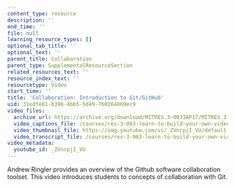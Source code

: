 ```yaml
---
content_type: resource
description: ''
end_time: ''
file: null
learning_resource_types: []
optional_tab_title: ''
optional_text: ''
parent_title: Collaboration
parent_type: SupplementalResourceSection
related_resources_text: ''
resource_index_text: ''
resourcetype: Video
start_time: ''
title: 'Collaboration: Introduction to Git/GitHub'
uid: 31edfe81-b396-4bb5-5d49-760264869ec9
video_files:
  archive_url: https://archive.org/download/MITRES.3-003IAP17/MITRES_3-003IAP17_Class_Activities_07_300k.mp4
  video_captions_file: /courses/res-3-003-learn-to-build-your-own-videogame-with-the-unity-game-engine-and-microsoft-kinect-january-iap-2017/64701cc692205c688021b3a996b062d0_ZVnrpjIVU.vtt
  video_thumbnail_file: https://img.youtube.com/vi/_ZVnrpjI_VU/default.jpg
  video_transcript_file: /courses/res-3-003-learn-to-build-your-own-videogame-with-the-unity-game-engine-and-microsoft-kinect-january-iap-2017/4d65e63e7050a998f5bba23ed6f04346_ZVnrpjIVU.pdf
video_metadata:
  youtube_id: _ZVnrpjI_VU
---
```


Andrew Ringler provides an overview of the Github software collaboration toolset. This video introduces students to concepts of collaboration with Git.